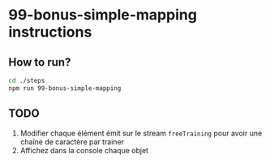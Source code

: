# 99-bonus-simple-mapping instructions

## How to run?

```Bash
cd ./steps
npm run 99-bonus-simple-mapping
```

## TODO

1. Modifier chaque élément émit sur le stream `freeTraining` pour avoir une chaîne de caractère par trainer
2. Affichez dans la console chaque objet
